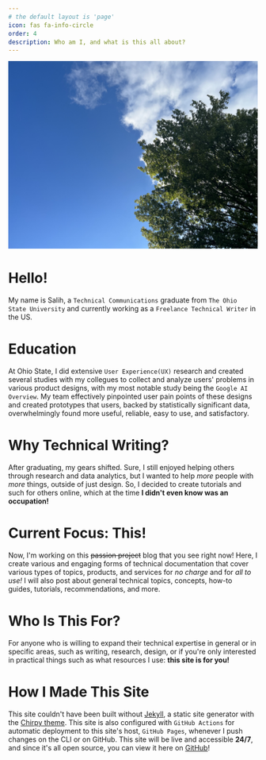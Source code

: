 ```yaml
---
# the default layout is 'page'
icon: fas fa-info-circle
order: 4
description: Who am I, and what is this all about?
---
```


[comment]: <> (> Add Markdown syntax content to file `_tabs/about.md`{: .filepath } and it will show up on this page. {: .prompt-tip })

![About](/assets/img/linkedin-banner.JPG)

# Hello!
My name is Salih, a `Technical Communications` graduate from `The Ohio State University` and currently working as a `Freelance Technical Writer` in the US.

# Education
At Ohio State, I did extensive `User Experience(UX)` research and created several studies with my collegues to collect and analyze users' problems in various product designs, with my most notable study being the `Google AI Overview`. My team effectively pinpointed user pain points of these designs and created prototypes that users, backed by statistically significant data, overwhelmingly found more useful, reliable, easy to use, and satisfactory.

# Why Technical Writing?
After graduating, my gears shifted. Sure, I still enjoyed helping others through research and data analytics, but I wanted to help *more* people with *more* things, outside of just design. So, I decided to create tutorials and such for others online, which at the time **I didn't even know was an occupation!**

# Current Focus: This!
Now, I'm working on this ~~passion project~~ blog that you see right now! Here, I create various and engaging forms of technical documentation that cover various types of topics, products, and services for *no charge* and for *all to use!* I will also post about general technical topics, concepts, how-to guides, tutorials, recommendations, and more.

# Who Is This For?
For anyone who is willing to expand their technical expertise in general or in specific areas, such as writing, research, design, or if you're only interested in practical things such as what resources I use: **this site is for you!**

# How I Made This Site
This site couldn't have been built without [Jekyll](https://jekyllrb.com/), a static site generator with the [Chirpy theme](https://github.com/cotes2020/jekyll-theme-chirpy/). This site is also configured with `GitHub Actions` for automatic deployment to this site's host, `GitHub Pages`, whenever I push changes on the CLI or on GitHub. This site will be live and accessible **24/7**, and since it's all open source, you can view it here on [GitHub](https://github.com/SalihWarsama/salihwarsama.github.io)!